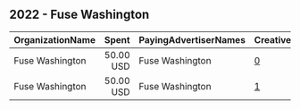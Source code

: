 ## 2022 - Fuse Washington 
|OrganizationName|Spent|PayingAdvertiserNames|CreativeUrls|Impressions|Genders|AgeBrackets|CountryCodes|BillingAddresses|CandidateBallotInformation|
|:---|---:|:---|:---|---:|:---|:---|:---|:---|:---|
|Fuse Washington|50.00 USD|Fuse Washington|[0](https://www.snap.com/political-ads/asset/65b9ee7175939816bbba9ed3192b3a5f99cb98efec23c38969db9cf243508794?mediaType=mp4)|13,122||18+|united states|US|VRR Celebration|
|Fuse Washington|50.00 USD|Fuse Washington|[1](https://www.snap.com/political-ads/asset/789f8f93141b30cbc5a116b177b492a971bd8b984ab658a8b423bcc8c2ce21f0?mediaType=mp4)|10,847||18+|united states|US||
